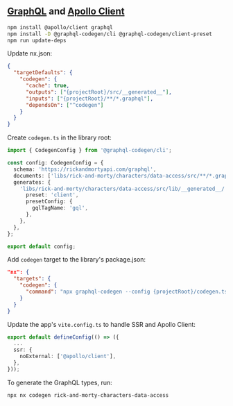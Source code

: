 ## [GraphQL](https://graphql.org/) and [Apollo Client](https://www.apollographql.com/docs/react/)

```bash
npm install @apollo/client graphql
npm install -D @graphql-codegen/cli @graphql-codegen/client-preset
npm run update-deps
```

Update nx.json:

```json
{
  "targetDefaults": {
    "codegen": {
      "cache": true,
      "outputs": ["{projectRoot}/src/__generated__"],
      "inputs": ["{projectRoot}/**/*.graphql"],
      "dependsOn": ["^codegen"]
    }
  }
}
```

Create `codegen.ts` in the library root:

```ts
import { CodegenConfig } from '@graphql-codegen/cli';

const config: CodegenConfig = {
  schema: 'https://rickandmortyapi.com/graphql',
  documents: ['libs/rick-and-morty/characters/data-access/src/**/*.graphql'],
  generates: {
    'libs/rick-and-morty/characters/data-access/src/lib/__generated__/': {
      preset: 'client',
      presetConfig: {
        gqlTagName: 'gql',
      },
    },
  },
};

export default config;
```

Add `codegen` target to the library's package.json:

```json
"nx": {
  "targets": {
    "codegen": {
      "command": "npx graphql-codegen --config {projectRoot}/codegen.ts"
    }
  }
}
```

Update the app's `vite.config.ts` to handle SSR and Apollo Client:

```ts
export default defineConfig(() => ({
  ...
  ssr: {
    noExternal: ['@apollo/client'],
  },
}));
```

To generate the GraphQL types, run:

```bash
npx nx codegen rick-and-morty-characters-data-access
```
